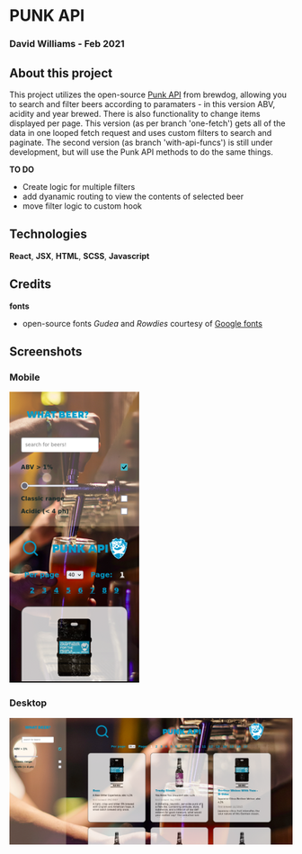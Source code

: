 # PUNK API

### David Williams - Feb 2021

## About this project

This project utilizes the open-source [Punk API](https://punkapi.com/documentation/v2) from brewdog, allowing you to search and filter beers according to paramaters - in this version ABV, acidity and year brewed. There is also functionality to change items displayed per page.
This version (as per branch 'one-fetch') gets all of the data in one looped fetch request and uses custom filters to search and paginate. The second version (as branch 'with-api-funcs') is still under development, but will use the Punk API methods to do the same things.

**TO DO**

- Create logic for multiple filters
- add dyanamic routing to view the contents of selected beer
- move filter logic to custom hook

## Technologies

**React**, **JSX**, **HTML**, **SCSS**, **Javascript**

## Credits

**fonts**

- open-source fonts _Gudea_ and _Rowdies_ courtesy of [Google fonts](https://fonts.google.com/)

## Screenshots

### Mobile

![mobile vie](./src/assets/punk_api_mobile.png)

### Desktop

![desktop view](./src/assets/punk_api_desktop.png)
